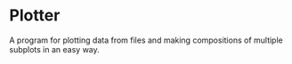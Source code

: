# Plotter
A program for plotting data from files and making compositions of multiple subplots in an easy way. 
